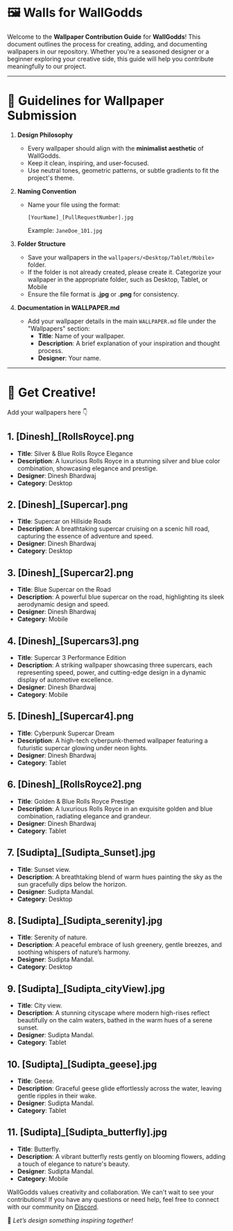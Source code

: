 # 🖼️ Walls for WallGodds  

Welcome to the **Wallpaper Contribution Guide** for **WallGodds**! This document outlines the process for creating, adding, and documenting wallpapers in our repository. Whether you're a seasoned designer or a beginner exploring your creative side, this guide will help you contribute meaningfully to our project.  

---

# 📝 Guidelines for Wallpaper Submission 

1. **Design Philosophy**  
   - Every wallpaper should align with the **minimalist aesthetic** of WallGodds.  
   - Keep it clean, inspiring, and user-focused.  
   - Use neutral tones, geometric patterns, or subtle gradients to fit the project's theme.

2. **Naming Convention**  
   - Name your file using the format:  
     ```
     [YourName]_[PullRequestNumber].jpg
     ```
     Example: `JaneDoe_101.jpg`  

3. **Folder Structure**  
   - Save your wallpapers in the `wallpapers/<Desktop/Tablet/Mobile>` folder.
   - If the folder is not already created, please create it. Categorize your wallpaper in the appropriate folder, such as Desktop, Tablet, or Mobile
   - Ensure the file format is **.jpg** or **.png** for consistency.  

4. **Documentation in WALLPAPER.md**  
   - Add your wallpaper details in the main `WALLPAPER.md` file under the "Wallpapers" section:  
     - **Title**: Name of your wallpaper.  
     - **Description**: A brief explanation of your inspiration and thought process.  
     - **Designer**: Your name.
    
---

# 👀 Get Creative!  

Add your wallpapers here 👇

<!-- 
## [YourName]_[PullRequestNumber].jpg 
  - **Title**: Name of your wallpaper.  
  - **Description**: A brief explanation of your inspiration and thought process.  
  - **Designer**: Your name.
  - **Category**: Desktop/Tablet/Mobile
-->

## 1. [Dinesh]_[RollsRoyce].png
  -  **Title**: Silver & Blue Rolls Royce Elegance
  -  **Description**: A luxurious Rolls Royce in a stunning silver and blue color combination,  showcasing elegance and prestige.
  -  **Designer**: Dinesh Bhardwaj
  -  **Category**: Desktop

## 2. [Dinesh]_[Supercar].png
  - **Title**: Supercar on Hillside Roads
  - **Description**: A breathtaking supercar cruising on a scenic hill road, capturing the essence of adventure and speed.
  - **Designer**: Dinesh Bhardwaj
  - **Category**: Desktop


## 3. [Dinesh]_[Supercar2].png
  - **Title**: Blue Supercar on the Road
  - **Description**: A powerful blue supercar on the road, highlighting its sleek aerodynamic design and speed.
  - **Designer**: Dinesh Bhardwaj
  - **Category**: Mobile


## 4. [Dinesh]_[Supercars3].png
  - **Title**: Supercar 3 Performance Edition
  - **Description**: A striking wallpaper  showcasing three supercars, each representing speed, power, and cutting-edge design in a dynamic display of automotive excellence.
  - **Designer**: Dinesh Bhardwaj
  - **Category**: Mobile

## 5. [Dinesh]_[Supercar4].png
  - **Title**: Cyberpunk Supercar Dream
  - **Description**: A high-tech cyberpunk-themed wallpaper featuring a futuristic supercar glowing under neon lights.
  - **Designer**: Dinesh Bhardwaj
  - **Category**: Tablet

## 6. [Dinesh]_[RollsRoyce2].png
  - **Title**: Golden & Blue Rolls Royce Prestige
  - **Description**: A luxurious Rolls Royce in an exquisite golden and blue combination, radiating elegance and grandeur.
  - **Designer**: Dinesh Bhardwaj
  - **Category**: Tablet

## 7. [Sudipta]_[Sudipta_Sunset].jpg 
  - **Title**: Sunset view.  
  - **Description**: A breathtaking blend of warm hues painting the sky as the sun gracefully dips below the horizon. 
  - **Designer**: Sudipta Mandal.
  - **Category**: Desktop

## 8. [Sudipta]_[Sudipta_serenity].jpg 
  - **Title**: Serenity of nature.  
  - **Description**: A peaceful embrace of lush greenery, gentle breezes, and soothing whispers of nature’s harmony.  
  - **Designer**: Sudipta Mandal.
  - **Category**: Desktop

## 9. [Sudipta]_[Sudipta_cityView].jpg 
  - **Title**: City view.  
  - **Description**: A stunning cityscape where modern high-rises reflect beautifully on the calm waters, bathed in the warm hues of a serene sunset.  
  - **Designer**: Sudipta Mandal.
  - **Category**: Tablet

## 10. [Sudipta]_[Sudipta_geese].jpg 
  - **Title**: Geese.  
  - **Description**: Graceful geese glide effortlessly across the water, leaving gentle ripples in their wake.  
  - **Designer**: Sudipta Mandal.
  - **Category**: Tablet

## 11. [Sudipta]_[Sudipta_butterfly].jpg 
  - **Title**: Butterfly.  
  - **Description**: A vibrant butterfly rests gently on blooming flowers, adding a touch of elegance to nature's beauty.  
  - **Designer**: Sudipta Mandal.
  - **Category**: Mobile



WallGodds values creativity and collaboration. We can't wait to see your contributions! If you have any questions or need help, feel free to connect with our community on [Discord](https://discord.gg/kTQ5KWANp8).  

🌟 *Let’s design something inspiring together!*
